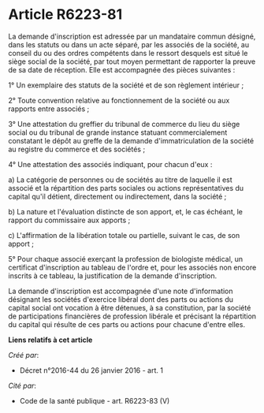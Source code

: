 # Article R6223-81

La demande d'inscription est adressée par un mandataire commun désigné, dans les statuts ou dans un acte séparé, par les
associés de la société, au conseil du ou des ordres compétents dans le ressort desquels est situé le siège social de la
société, par tout moyen permettant de rapporter la preuve de sa date de réception. Elle est accompagnée des pièces
suivantes : 

1° Un exemplaire des statuts de la société et de son règlement intérieur ; 

2° Toute convention relative au fonctionnement de la société ou aux rapports entre associés ; 

3° Une attestation du greffier du tribunal de commerce du lieu du siège social ou du tribunal de grande instance statuant
commercialement constatant le dépôt au greffe de la demande d'immatriculation de la société au registre du commerce et des
sociétés ; 

4° Une attestation des associés indiquant, pour chacun d'eux : 

a) La catégorie de personnes ou de sociétés au titre de laquelle il est associé et la répartition des parts sociales ou
actions représentatives du capital qu'il détient, directement ou indirectement, dans la société ; 

b) La nature et l'évaluation distincte de son apport, et, le cas échéant, le rapport du commissaire aux apports ; 

c) L'affirmation de la libération totale ou partielle, suivant le cas, de son apport ; 

5° Pour chaque associé exerçant la profession de biologiste médical, un certificat d'inscription au tableau de l'ordre et,
pour les associés non encore inscrits à ce tableau, la justification de la demande d'inscription. 

La demande d'inscription est accompagnée d'une note d'information désignant les sociétés d'exercice libéral dont des parts ou
actions du capital social ont vocation à être détenues, à sa constitution, par la société de participations financières de
profession libérale et précisant la répartition du capital qui résulte de ces parts ou actions pour chacune d'entre elles.

**Liens relatifs à cet article**

_Créé par_:

  - Décret n°2016-44 du 26 janvier 2016 - art. 1

_Cité par_:

  - Code de la santé publique - art. R6223-83 (V)
